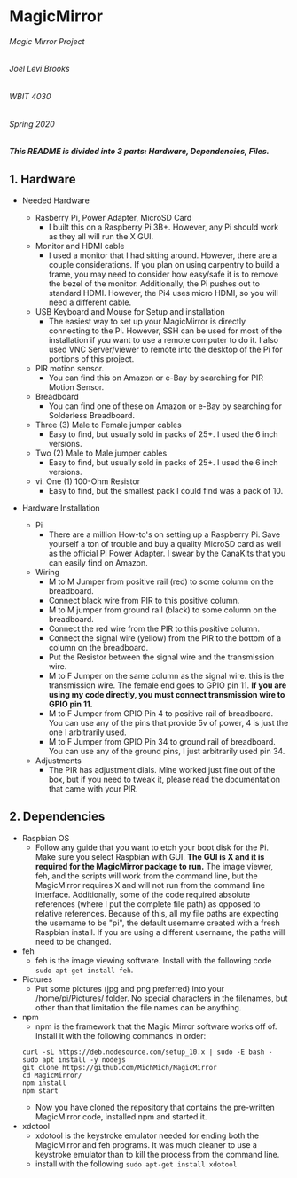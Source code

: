 # MagicMirror
###### Magic Mirror Project
###### Joel Levi Brooks
###### WBIT 4030
###### Spring 2020


##### This README is divided into 3 parts: Hardware, Dependencies, Files.

## 1. Hardware
   - Needed Hardware
     - Rasberry Pi, Power Adapter, MicroSD Card
       - I built this on a Raspberry Pi 3B+.  However, any Pi should work as they all will run the X GUI. 
     - Monitor and HDMI cable
       - I used a monitor that I had sitting around.  However, there are a couple considerations.  If you plan on using carpentry to build a frame, you may need to consider how easy/safe it is to remove the bezel of the monitor.  Additionally, the Pi pushes out to standard HDMI.  However, the Pi4 uses micro HDMI, so you will need a different cable.
     - USB Keyboard and Mouse for Setup and installation
       - The easiest way to set up your MagicMirror is directly connecting to the Pi.  However, SSH can be used for most of the installation if you want to use a remote computer to do it.  I also used VNC Server/viewer to remote into the desktop of the Pi for portions of this project.
     - PIR motion sensor.
       - You can find this on Amazon or e-Bay by searching for PIR Motion Sensor.
     - Breadboard
       - You can find one of these on Amazon or e-Bay by searching for Solderless Breadboard.
     - Three (3) Male to Female jumper cables
       - Easy to find, but usually sold in packs of 25+.  I used the 6 inch versions.
     - Two (2) Male to Male jumper cables
       - Easy to find, but usually sold in packs of 25+.  I used the 6 inch versions.  
     - vi. One (1) 100-Ohm Resistor
       - Easy to find, but the smallest pack I could find was a pack of 10.  

   - Hardware Installation
     - Pi
       - There are a million How-to's on setting up a Raspberry Pi.  Save yourself a ton of trouble and buy a quality MicroSD card as well as the official Pi Power Adapter.  I swear by the CanaKits that you can easily find on Amazon.
     - Wiring
       - M to M Jumper from positive rail (red) to some column on the breadboard.  
       - Connect black wire from PIR to this positive column.
       - M to M jumper from ground rail (black) to some column on the breadboard.
       - Connect the red wire from the PIR to this positive column.
       - Connect the signal wire (yellow) from the PIR to the bottom of a column on the breadboard.
       - Put the Resistor between the signal wire and the transmission wire.
       - M to F Jumper on the same column as the signal wire.  this is the transmission wire.  The female end goes to GPIO pin 11.  **If you are using my code directly, you must connect transmission wire to GPIO pin 11.**
       - M to F Jumper from GPIO Pin 4 to positive rail of breadboard.  You can use any of the pins that provide 5v of power, 4 is just the one I arbitrarily used.
       - M to F Jumper from GPIO Pin 34 to ground rail of breadboard.  You can use any of the ground pins, I just arbitrarily used pin 34.
     - Adjustments
       - The PIR has adjustment dials.  Mine worked just fine out of the box, but if you need to tweak it, please read the documentation that came with your PIR.

## 2. Dependencies
   - Raspbian OS
     - Follow any guide that you want to etch your boot disk for the Pi.  Make sure you select Raspbian with GUI.  **The GUI is X and it is required for the MagicMirror package to run.** The image viewer, feh, and the scripts will work from the command line, but the MagicMirror requires X and will not run from the command line interface.  Additionally, some of the code required absolute references (where I put the complete file path) as opposed to relative references.  Because of this, all my file paths are expecting the username to be "pi", the default username created with a fresh Raspbian install.  If you are using a different username, the paths will need to be changed.
   - feh
     - feh is the image viewing software.  Install with the following code `sudo apt-get install feh`.
   - Pictures
     - Put some pictures (jpg and png preferred) into your /home/pi/Pictures/ folder.  No special characters in the filenames, but other than that limitation the file names can be anything.  
   - npm
     - npm is the framework that the Magic Mirror software works off of.  Install it with the following commands in order:
     ```
     curl -sL https://deb.nodesource.com/setup_10.x | sudo -E bash -
     sudo apt install -y nodejs
     git clone https://github.com/MichMich/MagicMirror
     cd MagicMirror/
     npm install
     npm start
     ```
     - Now you have cloned the repository that contains the pre-written MagicMirror code, installed npm and started it.
   - xdotool
     - xdotool is the keystroke emulator needed for ending both the MagicMirror and feh programs.  It was much cleaner to use a keystroke emulator than to kill the process from the command line.
     - install with the following `sudo apt-get install xdotool`
     
     
     
     
     
